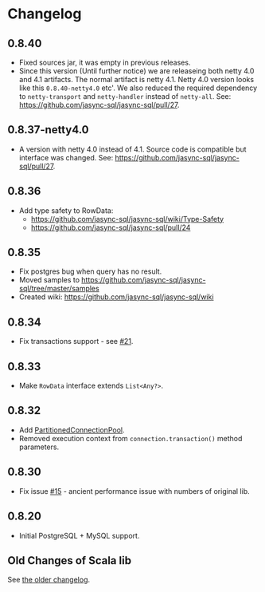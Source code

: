 # Changelog

## 0.8.40

* Fixed sources jar, it was empty in previous releases.
* Since this version (Until further notice) we are releaseing both netty 4.0 and 4.1 artifacts. The normal artifact is netty 4.1. Netty 4.0 version looks like this `0.8.40-netty4.0` etc'. We also reduced the required dependency to `netty-transport` and `netty-handler` instead of `netty-all`. See: https://github.com/jasync-sql/jasync-sql/pull/27.

## 0.8.37-netty4.0

* A version with netty 4.0 instead of 4.1. Source code is compatible but interface was changed. See: https://github.com/jasync-sql/jasync-sql/pull/27.

## 0.8.36

* Add type safety to RowData:
  * https://github.com/jasync-sql/jasync-sql/wiki/Type-Safety
  * https://github.com/jasync-sql/jasync-sql/pull/24

## 0.8.35

* Fix postgres bug when query has no result.
* Moved samples to https://github.com/jasync-sql/jasync-sql/tree/master/samples
* Created wiki: https://github.com/jasync-sql/jasync-sql/wiki

## 0.8.34

* Fix transactions support - see [#21](https://github.com/jasync-sql/jasync-sql/pull/21).

## 0.8.33

* Make `RowData` interface extends `List<Any?>`.

## 0.8.32

* Add [PartitionedConnectionPool](https://github.com/jasync-sql/jasync-sql/blob/master/db-async-common/src/main/java/com/github/jasync/sql/db/pool/PartitionedConnectionPool.kt).
* Removed execution context from `connection.transaction()` method parameters.


## 0.8.30

* Fix issue [#15](https://github.com/jasync-sql/jasync-sql/issues/15) - ancient performance issue with numbers of original lib.

## 0.8.20

* Initial PostgreSQL + MySQL support.

## Old Changes of Scala lib

See [the older changelog](CHANGELOG-old.md).
